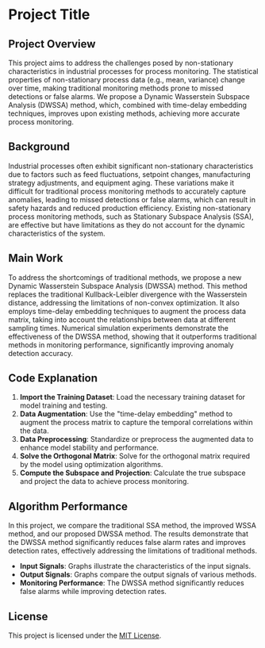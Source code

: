 # Project Title

## Project Overview

This project aims to address the challenges posed by non-stationary characteristics in industrial processes for process monitoring. The statistical properties of non-stationary process data (e.g., mean, variance) change over time, making traditional monitoring methods prone to missed detections or false alarms. We propose a Dynamic Wasserstein Subspace Analysis (DWSSA) method, which, combined with time-delay embedding techniques, improves upon existing methods, achieving more accurate process monitoring.

## Background

Industrial processes often exhibit significant non-stationary characteristics due to factors such as feed fluctuations, setpoint changes, manufacturing strategy adjustments, and equipment aging. These variations make it difficult for traditional process monitoring methods to accurately capture anomalies, leading to missed detections or false alarms, which can result in safety hazards and reduced production efficiency. Existing non-stationary process monitoring methods, such as Stationary Subspace Analysis (SSA), are effective but have limitations as they do not account for the dynamic characteristics of the system.

## Main Work

To address the shortcomings of traditional methods, we propose a new Dynamic Wasserstein Subspace Analysis (DWSSA) method. This method replaces the traditional Kullback-Leibler divergence with the Wasserstein distance, addressing the limitations of non-convex optimization. It also employs time-delay embedding techniques to augment the process data matrix, taking into account the relationships between data at different sampling times. Numerical simulation experiments demonstrate the effectiveness of the DWSSA method, showing that it outperforms traditional methods in monitoring performance, significantly improving anomaly detection accuracy.

## Code Explanation

1. **Import the Training Dataset**: Load the necessary training dataset for model training and testing.
2. **Data Augmentation**: Use the "time-delay embedding" method to augment the process matrix to capture the temporal correlations within the data.
3. **Data Preprocessing**: Standardize or preprocess the augmented data to enhance model stability and performance.
4. **Solve the Orthogonal Matrix**: Solve for the orthogonal matrix required by the model using optimization algorithms.
5. **Compute the Subspace and Projection**: Calculate the true subspace and project the data to achieve process monitoring.

## Algorithm Performance

In this project, we compare the traditional SSA method, the improved WSSA method, and our proposed DWSSA method. The results demonstrate that the DWSSA method significantly reduces false alarm rates and improves detection rates, effectively addressing the limitations of traditional methods.

- **Input Signals**: Graphs illustrate the characteristics of the input signals.
- **Output Signals**: Graphs compare the output signals of various methods.
- **Monitoring Performance**: The DWSSA method significantly reduces false alarms while improving detection rates.

## License

This project is licensed under the [MIT License](LICENSE).
